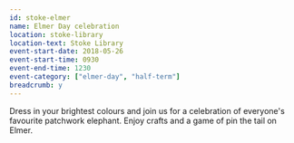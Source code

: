 ```yaml
---
id: stoke-elmer
name: Elmer Day celebration
location: stoke-library
location-text: Stoke Library
event-start-date: 2018-05-26
event-start-time: 0930
event-end-time: 1230
event-category: ["elmer-day", "half-term"]
breadcrumb: y
---
```


Dress in your brightest colours and join us for a celebration of everyone's favourite patchwork elephant. Enjoy crafts and a game of pin the tail on Elmer.
